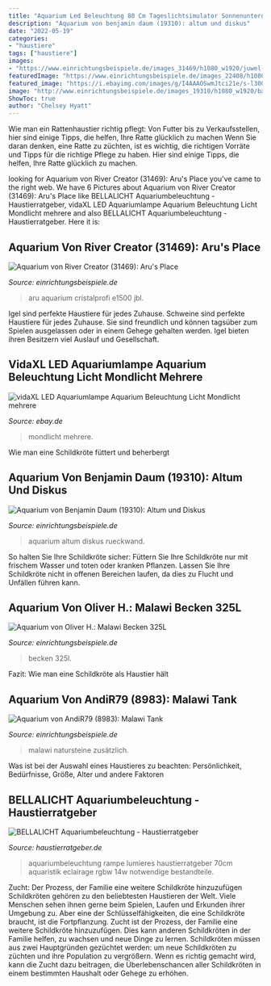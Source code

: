 ```yaml
---
title: "Aquarium Led Beleuchtung 80 Cm Tageslichtsimulator Sonnenuntergang Mondlicht : Aquariumbeleuchtung Rampe Lumieres Haustierratgeber 70cm Aquaristik Eclairage Rgbw 14w Notwendige Bestandteile"
description: "Aquarium von benjamin daum (19310): altum und diskus"
date: "2022-05-19"
categories:
- "haustiere"
tags: ["haustiere"]
images:
- "https://www.einrichtungsbeispiele.de/images_31469/h1080_w1920/juwel-t5-fassung-umgeruestet-auf-led__9b6aa73a8257c1b5db5c7d696bf46cfc.jpg"
featuredImage: "https://www.einrichtungsbeispiele.de/images_22408/h1080_w1920/linker-bereich-mit-sand__6b419aa6494f369235970ad75920848f.jpg"
featured_image: "https://i.ebayimg.com/images/g/I4AAAOSwmJtci21e/s-l300.jpg"
image: "http://www.einrichtungsbeispiele.de/images_19310/h1080_w1920/back-to-nature-rueckwand---module__f036ab171b68c5f720a80883c9d13cdf.jpg"
ShowToc: true
author: "Chelsey Hyatt"
---
```



Wie man ein Rattenhaustier richtig pflegt: Von Futter bis zu Verkaufsstellen, hier sind einige Tipps, die helfen, Ihre Ratte glücklich zu machen
Wenn Sie daran denken, eine Ratte zu züchten, ist es wichtig, die richtigen Vorräte und Tipps für die richtige Pflege zu haben. Hier sind einige Tipps, die helfen, Ihre Ratte glücklich zu machen.

	

		
looking for Aquarium von River Creator (31469): Aru&#039;s Place you've came to the right web. We have 6 Pictures about Aquarium von River Creator (31469): Aru&#039;s Place like BELLALICHT Aquariumbeleuchtung - Haustierratgeber, vidaXL LED Aquariumlampe Aquarium Beleuchtung Licht Mondlicht mehrere and also BELLALICHT Aquariumbeleuchtung - Haustierratgeber. Here it is:
		
    
## Aquarium Von River Creator (31469): Aru&#039;s Place

<img loading=lazy src="https://www.einrichtungsbeispiele.de/images_31469/h1080_w1920/juwel-t5-fassung-umgeruestet-auf-led__9b6aa73a8257c1b5db5c7d696bf46cfc.jpg" onerror="this.onerror=null;this.src='https://tse2.mm.bing.net/th?id=OIP.3Q5lqgcAavFSTk8ME7NdxgHaCK&amp;pid=15.1';" alt="Aquarium von River Creator (31469): Aru&#039;s Place">

_Source: einrichtungsbeispiele.de_

>aru aquarium cristalprofi e1500 jbl. 

	

Igel sind perfekte Haustiere für jedes Zuhause.
Schweine sind perfekte Haustiere für jedes Zuhause. Sie sind freundlich und können tagsüber zum Spielen ausgelassen oder in einem Gehege gehalten werden. Igel bieten ihren Besitzern viel Auslauf und Gesellschaft.

    
## VidaXL LED Aquariumlampe Aquarium Beleuchtung Licht Mondlicht Mehrere

<img loading=lazy src="https://i.ebayimg.com/images/g/I4AAAOSwmJtci21e/s-l300.jpg" onerror="this.onerror=null;this.src='https://tse1.mm.bing.net/th?id=OIP.sHoySyNjkAfNXzPtLHibKgAAAA&amp;pid=15.1';" alt="vidaXL LED Aquariumlampe Aquarium Beleuchtung Licht Mondlicht mehrere">

_Source: ebay.de_

>mondlicht mehrere. 

	

Wie man eine Schildkröte füttert und beherbergt

    
## Aquarium Von Benjamin Daum (19310): Altum Und Diskus

<img loading=lazy src="http://www.einrichtungsbeispiele.de/images_19310/h1080_w1920/back-to-nature-rueckwand---module__f036ab171b68c5f720a80883c9d13cdf.jpg" onerror="this.onerror=null;this.src='https://tse2.mm.bing.net/th?id=OIP.8WgUsYotzG5uADs1rxCSpQHaFh&amp;pid=15.1';" alt="Aquarium von Benjamin Daum (19310): Altum und Diskus">

_Source: einrichtungsbeispiele.de_

>aquarium altum diskus rueckwand. 

	

So halten Sie Ihre Schildkröte sicher: Füttern Sie Ihre Schildkröte nur mit frischem Wasser und toten oder kranken Pflanzen. Lassen Sie Ihre Schildkröte nicht in offenen Bereichen laufen, da dies zu Flucht und Unfällen führen kann.

    
## Aquarium Von Oliver H.: Malawi Becken 325L

<img loading=lazy src="https://www.einrichtungsbeispiele.de/images_22408/h1080_w1920/linker-bereich-mit-sand__6b419aa6494f369235970ad75920848f.jpg" onerror="this.onerror=null;this.src='https://tse4.mm.bing.net/th?id=OIP.QnsmfpVzMjOdnpW9rfB17wHaFj&amp;pid=15.1';" alt="Aquarium von Oliver H.: Malawi Becken 325L">

_Source: einrichtungsbeispiele.de_

>becken 325l. 

	

Fazit: Wie man eine Schildkröte als Haustier hält

    
## Aquarium Von AndiR79 (8983): Malawi Tank

<img loading=lazy src="https://www.einrichtungsbeispiele.de/images_8983/h1080_w1920/combo-lava-rechts__e84bb3278a7de7858e7b6cab89d61420.jpg" onerror="this.onerror=null;this.src='https://tse4.mm.bing.net/th?id=OIP.fjuHU--EQEIGz9hXbP5YDwHaFj&amp;pid=15.1';" alt="Aquarium von AndiR79 (8983): Malawi Tank">

_Source: einrichtungsbeispiele.de_

>malawi natursteine zusätzlich. 

	

Was ist bei der Auswahl eines Haustieres zu beachten: Persönlichkeit, Bedürfnisse, Größe, Alter und andere Faktoren

    
## BELLALICHT Aquariumbeleuchtung - Haustierratgeber

<img loading=lazy src="https://www.haustierratgeber.de/test/wp-content/uploads/2020/10/bellalicht-aquarium-led-beleuchtung-aquariumbeleuchtung-lampe-weiss-blau-licht-1-5-360x360.jpg" onerror="this.onerror=null;this.src='https://tse3.mm.bing.net/th?id=OIP.U6Ah7kpJX23BRMJz0WSpLAAAAA&amp;pid=15.1';" alt="BELLALICHT Aquariumbeleuchtung - Haustierratgeber">

_Source: haustierratgeber.de_

>aquariumbeleuchtung rampe lumieres haustierratgeber 70cm aquaristik eclairage rgbw 14w notwendige bestandteile. 

	

Zucht: Der Prozess, der Familie eine weitere Schildkröte hinzuzufügen
Schildkröten gehören zu den beliebtesten Haustieren der Welt. Viele Menschen sehen ihnen gerne beim Spielen, Laufen und Erkunden ihrer Umgebung zu. Aber eine der Schlüsselfähigkeiten, die eine Schildkröte braucht, ist die Fortpflanzung. Zucht ist der Prozess, der Familie eine weitere Schildkröte hinzuzufügen. Dies kann anderen Schildkröten in der Familie helfen, zu wachsen und neue Dinge zu lernen. Schildkröten müssen aus zwei Hauptgründen gezüchtet werden: um neue Schildkröten zu züchten und ihre Population zu vergrößern. Wenn es richtig gemacht wird, kann die Zucht dazu beitragen, die Überlebenschancen aller Schildkröten in einem bestimmten Haushalt oder Gehege zu erhöhen.

